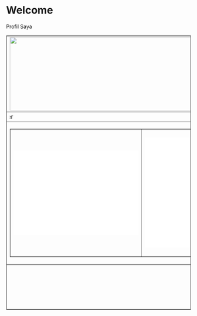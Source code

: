 # Welcome
Profil Saya
<script type="text/javascript">
function MM_swapImgRestore() { //v3.0
  var i,x,a=document.MM_sr; for(i=0;a&&i<a.length&&(x=a[i])&&x.oSrc;i++) x.src=x.oSrc;
}
function MM_preloadImages() { //v3.0
  var d=document; if(d.images){ if(!d.MM_p) d.MM_p=new Array();
    var i,j=d.MM_p.length,a=MM_preloadImages.arguments; for(i=0; i<a.length; i++)
    if (a[i].indexOf("#")!=0){ d.MM_p[j]=new Image; d.MM_p[j++].src=a[i];}}
}

function MM_findObj(n, d) { //v4.01
  var p,i,x;  if(!d) d=document; if((p=n.indexOf("?"))>0&&parent.frames.length) {
    d=parent.frames[n.substring(p+1)].document; n=n.substring(0,p);}
  if(!(x=d[n])&&d.all) x=d.all[n]; for (i=0;!x&&i<d.forms.length;i++) x=d.forms[i][n];
  for(i=0;!x&&d.layers&&i<d.layers.length;i++) x=MM_findObj(n,d.layers[i].document);
  if(!x && d.getElementById) x=d.getElementById(n); return x;
}

function MM_swapImage() { //v3.0
  var i,j=0,x,a=MM_swapImage.arguments; document.MM_sr=new Array; for(i=0;i<(a.length-2);i+=3)
   if ((x=MM_findObj(a[i]))!=null){document.MM_sr[j++]=x; if(!x.oSrc) x.oSrc=x.src; x.src=a[i+2];}
}
</script>
<body onLoad="MM_preloadImages('HTML RADEN/Raden 1.jpg')"><table width="1058" border="1" align="center">
  <tr>
    <td width="1048" height="207"><a href="#" onMouseOut="MM_swapImgRestore()" onMouseOver="MM_swapImage('Image1','','HTML RADEN/Raden 1.jpg',1)"><img src="HTML RADEN/Raden Rachmaseta.jpg" width="1058" height="200" id="Image1" /></a></td>
  </tr>
  <tr>
    <td> <marquee direction= "right" scrollamount="5"> Welcome To My Website Game Streamer </marquee> </td>
  </tr>
  <tr>
    <td><table width="1063" border="1">
      <tr>
        <td width="358" height="347"><iframe src="tiktok.html" width="100%" height="230" style="border:none;"></iframe></td>
        <td width="230"><iframe src="instagram.html" width="110%" height="300" style="border:none;"></iframe></td>
        <td width="281"><iframe src="whatssapp.html" width="110%" height="300" style="border: none; font-size: 24px;"></iframe></td>
        <td width="166">&nbsp;</td>
      </tr>
    </table></td>
  </tr>
  <tr>
    <td height="121">&nbsp;</td>
  </tr>
</table>
<div align="right"></div>
